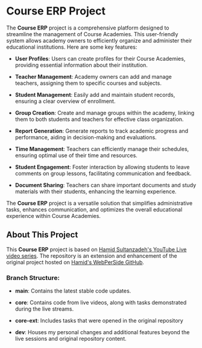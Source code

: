 
# Course ERP Project

The **Course ERP** project is a comprehensive platform designed to streamline the management of Course Academies. This user-friendly system allows academy owners to efficiently organize and administer their educational institutions. Here are some key features:

- **User Profiles**: Users can create profiles for their Course Academies, providing essential information about their institution.

- **Teacher Management**: Academy owners can add and manage teachers, assigning them to specific courses and subjects.

- **Student Management**: Easily add and maintain student records, ensuring a clear overview of enrollment.

- **Group Creation**: Create and manage groups within the academy, linking them to both students and teachers for effective class organization.

- **Report Generation**: Generate reports to track academic progress and performance, aiding in decision-making and evaluations.

- **Time Management**: Teachers can efficiently manage their schedules, ensuring optimal use of their time and resources.

- **Student Engagement**: Foster interaction by allowing students to leave comments on group lessons, facilitating communication and feedback.

- **Document Sharing**: Teachers can share important documents and study materials with their students, enhancing the learning experience.

The **Course ERP** project is a versatile solution that simplifies administrative tasks, enhances communication, and optimizes the overall educational experience within Course Academies.

## About This Project

This **Course ERP** project is based on [Hamid Sultanzadeh's YouTube Live video series](https://www.youtube.com/watch?v=eljROZvKMyc&list=PLHF_YRlvkcRfSosvhcFgGwlfxgEMLH5yx).
The repository is an extension and enhancement of the original project hosted on [Hamid's WebPerSide GitHub](https://github.com/webperside/course-erp-backend/).

### Branch Structure:

- **main**: Contains the latest stable code updates.

- **core**: Contains code from live videos, along with tasks demonstrated during the live streams.

- **core-ext**: Includes tasks that were opened in the original repository

- **dev**: Houses my personal changes and additional features beyond the live sessions and original repository content.

